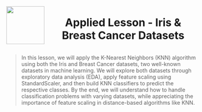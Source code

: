 <div style="display: flex; align-items: center; justify-content: center; text-align: center;">
  <img src="https://coursereport-s3-production.global.ssl.fastly.net/uploads/school/logo/219/original/CT_LOGO_NEW.jpg" width="100" style="margin-right: 10px;">
  <div>
    <h1><b>Applied Lesson - Iris & Breast Cancer Datasets</b></h1>
  </div>
</div>

> In this lesson, we will apply the K-Nearest Neighbors (KNN) algorithm using both the Iris and Breast Cancer datasets, two well-known datasets in machine learning. We will explore both datasets through exploratory data analysis (EDA), apply feature scaling using StandardScaler, and then build KNN classifiers to predict the respective classes. By the end, we will understand how to handle classification problems with varying datasets, while appreciating the importance of feature scaling in distance-based algorithms like KNN.

